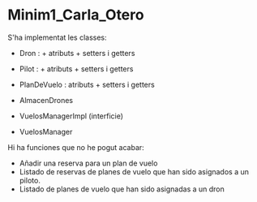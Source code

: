 # Minim1_Carla_Otero

S'ha implementat les classes:
- Dron : + atributs + setters i getters
- Pilot : + atributs + setters i getters
- PlanDeVuelo : atributs + setters i getters

- AlmacenDrones
- VuelosManagerImpl (interficie)
- VuelosManager

Hi ha funciones que no he pogut acabar:  
- Añadir una reserva para un plan de vuelo
- Listado de reservas de planes de vuelo que han sido asignados a
un piloto.
- Listado de planes de vuelo que han sido asignadas a un dron